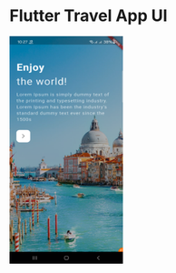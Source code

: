 # Flutter Travel App UI

<img src="https://github.com/moklesur644/Flutter-Travel-Application-UI/blob/main/Screenshort/1.png?raw=true" data-canonical-src="https://github.com/moklesur644/Flutter-Travel-Application-UI/blob/main/Screenshort/2.png?raw=true" data-canonical-src="https://github.com/moklesur644/Flutter-Travel-Application-UI/blob/main/Screenshort/3.png?raw=true" width="200" height="400" width="200" height="400" />
